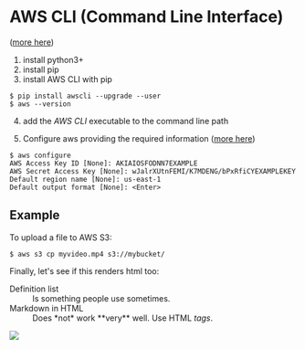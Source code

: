 # AWS CLI (Command Line Interface)
([more here](https://docs.aws.amazon.com/cli/latest/userguide/awscli-install-linux.html))

1. install python3+
2. install pip
3. install AWS CLI with pip
```shell
$ pip install awscli --upgrade --user
$ aws --version
```
4. add the _AWS CLI_ executable to the command line path

5. Configure aws providing the required information
   ([more here](https://docs.aws.amazon.com/cli/latest/userguide/cli-chap-getting-started.html))

```shell
$ aws configure
AWS Access Key ID [None]: AKIAIOSFODNN7EXAMPLE
AWS Secret Access Key [None]: wJalrXUtnFEMI/K7MDENG/bPxRfiCYEXAMPLEKEY
Default region name [None]: us-east-1
Default output format [None]: <Enter>
```

## Example
To upload a file to AWS S3:

```shell
$ aws s3 cp myvideo.mp4 s3://mybucket/
```
Finally, let's see if this renders html too:

<html>
<dl>
  <dt>Definition list</dt>
  <dd>Is something people use sometimes.</dd>

  <dt>Markdown in HTML</dt>
  <dd>Does *not* work **very** well. Use HTML <em>tags</em>.</dd>
</dl>
<img src="http://yuml.me/diagram/scruffy/usecase/(Register)>(confirm event)" >
</html>